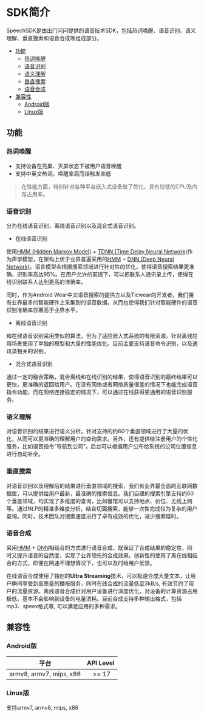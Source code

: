 # SDK简介
SpeechSDK是由出门问问提供的语音技术SDK，包括热词唤醒、语音识别、语义理解、垂直搜索和语音合成等组成部分。

* [功能](#%E5%8A%9F%E8%83%BD)
	* [热词唤醒](#%E7%83%AD%E8%AF%8D%E5%94%A4%E9%86%92)
	* [语音识别](#%E8%AF%AD%E9%9F%B3%E8%AF%86%E5%88%AB)
	* [语义理解](#%E8%AF%AD%E4%B9%89%E7%90%86%E8%A7%A3)
	* [垂直搜索](#%E5%9E%82%E7%9B%B4%E6%90%9C%E7%B4%A2)
	* [语音合成](#%E8%AF%AD%E9%9F%B3%E5%90%88%E6%88%90)
* [兼容性](#%E5%85%BC%E5%AE%B9%E6%80%A7)
    * [Android版](#android%E7%89%88)
    * [Linux版](#linux%E7%89%88)

## 功能
### 热词唤醒
- 支持设备在亮屏、灭屏状态下被用户语音唤醒
- 支持中英文热词，唤醒率高而误触发率低
> 在性能方面，特别针对各种平台嵌入式设备做了优化，具有较低的CPU及内存占用率。  

### 语音识别
分为在线语音识别，离线语音识别以及混合式语音识别。
 
- 在线语音识别  
	
使用[HMM (Hidden Markov Model)](https://en.wikipedia.org/wiki/Hidden_Markov_model) + [TDNN (Time Delay Neural Network)](https://en.wikipedia.org/wiki/Time_delay_neural_network)作为声学模型，在架构上优于业界普遍采用的[HMM](https://en.wikipedia.org/wiki/Hidden_Markov_model) + [DNN (Deep Neural Network)](https://en.wikipedia.org/wiki/Deep_learning#Brief_discussion_of_deep_neural_networks)。语言模型会根据搜索领域进行针对性的优化，使得语音搜索结果更准确，识别率高达95%。在用户允许的前提下，可以把联系人通讯录上传，使得在线识别联系人达到更高的准确率。
   
同时，作为Android Wear中文语音搜索的提供方以及Ticwear的开发者，我们拥有业界最多的智能硬件上采集到的语音数据，从而也使得我们针对智能硬件的语音识别准确率显著高于业界水平。
 
- 离线语音识别

和在线语音识别采用类似的算法，但为了适应嵌入式系统的有限资源，针对离线应用场景使用了单独的模型和大量的性能优化。目前主要支持语音命令识别，以及通讯录相关的识别。
 
- 混合式语音识别

通过一定的融合策略，混合离线和在线识别的结果，使得语音识别的最终结果可以更快，更准确的返回给用户。在没有网络或者网络质量很差的情况下也能完成语音指令功能，而在网络连接稳定的情况下，可以通过在线获得更通用的语音识别服务。
 
### 语义理解
对语音识别的结果进行语义分析。针对支持的约60个垂直领域进行了大量的优化，从而可以更准确的理解用户的查询需求。另外，还有提供给注册用户的个性化服务，比如语音指令“导航到公司”，后台可以根据用户公布给系统的公司位置信息进行自动补全。  

### 垂直搜索
对语音识别以及理解后的结果进行垂直领域的搜索，我们有业界最全面的互联网数据库，可以提供给用户最新，最准确的搜索信息。我们自建的搜索引擎支持约60个垂直领域，均实现了多维度的查询，比如餐馆可以支持地点、价位、无线上网等。通过NLP的精准多维度分析，结合切面搜索，能够一次性完成较为复杂的用户查询。同时，技术团队对搜索速度进行了卓有成效的优化，减少搜索延时。  

### 语音合成
采用[HMM](https://en.wikipedia.org/wiki/Hidden_Markov_model) + [DNN](https://en.wikipedia.org/wiki/Deep_learning#Brief_discussion_of_deep_neural_networks)相结合的方式进行语音合成，既保证了合成结果的稳定性，同时又提升语音的自然度，实现了业界领先的合成效果。创新性的使用了离在线相结合的方式，即便在网速不理想情况下，也可以及时给用户反馈。

在线语音合成使用了独创的**Ultra Streaming**技术，可以极速合成大量文本，让用户瞬间享受到高质量的播报服务，同时在线合成的流量低至3kB/s, 有效节约了用户的流量资源。离线语音合成针对用户设备进行深度优化，对设备的计算资源占用极低，基本不会影响到设备的电量消耗。目前合成支持多种输出格式，包括mp3、speex格式等, 可以满足应用的多种需求。  
 
## 兼容性
### Android版     

|         平台                  |API Level | 
|------------------------------|-----------|
| armv8, armv7, mips, x86      |　>= 17    |



### Linux版  
支持armv7, armv8, mips, x86

